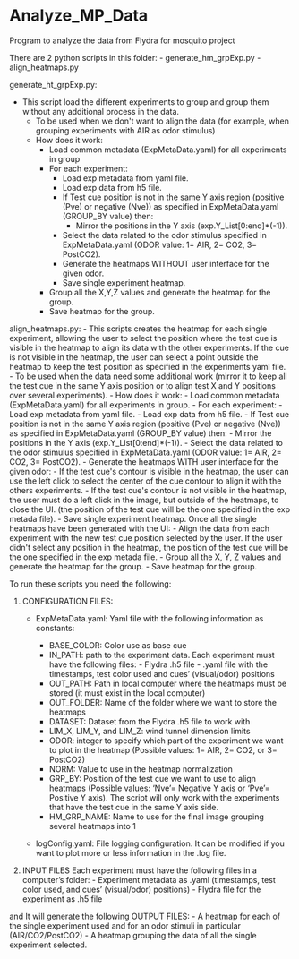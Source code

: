 # Analyze_MP_Data
Program to analyze the data from Flydra for mosquito project
 
There are 2 python scripts in this folder:
	 - generate_hm_grpExp.py
	 - align_heatmaps.py

generate_ht_grpExp.py: 
  - This script load the different experiments to group and group them without any additional process in the data. 
	 - To be used when we don't want to align the data (for example, when grouping experiments with AIR as odor stimulus)
	 - How does it work:
		  - Load common metadata (ExpMetaData.yaml) for all experiments in group
		  - For each experiment:
			   - Load exp metadata from yaml file.
			   - Load exp data from h5 file.
			   - If Test cue position is not in the same Y axis region (positive (Pve) or negative (Nve)) as specified in ExpMetaData.yaml (GROUP_BY value) then:
				    - Mirror the positions in the Y axis (exp.Y_List[0:end]*(-1)).
			   - Select the data related to the odor stimulus specified in ExpMetaData.yaml (ODOR value: 1= AIR, 2= CO2, 3= PostCO2).
			   - Generate the heatmaps WITHOUT user interface for the given odor.
			   - Save single experiment heatmap.
		  - Group all the X,Y,Z values and generate the heatmap for the group.
		  - Save heatmap for the group.


align_heatmaps.py:
	 - This scripts creates the heatmap for each single experiment, allowing the user to select the position where the test cue is visible in the heatmap to align its data with the other experiments.
    If the cue is not visible in the heatmap, the user can select a point outside the heatmap to keep the test position as specified in the experiments yaml file.
	 - To be used when the data need some additional work (mirror it to keep all the test cue in the same Y axis position or to align test X and Y positions over several experiments).
	 - How does it work:
		  - Load common metadata (ExpMetaData.yaml) for all experiments in group.
		  - For each experiment:
			   - Load exp metadata from yaml file.
			   - Load exp data from h5 file.
			   - If Test cue position is not in the same Y axis region (positive (Pve) or negative (Nve)) as specified in ExpMetaData.yaml (GROUP_BY value) then:
				    - Mirror the positions in the Y axis (exp.Y_List[0:end]*(-1)).
			   - Select the data related to the odor stimulus specified in ExpMetaData.yaml (ODOR value: 1= AIR, 2= CO2, 3= PostCO2).
			   - Generate the heatmaps WITH user interface for the given odor:
				    - If the test cue's contour is visible in the heatmap, the user can use the left click to select the center of the cue contour to align it with the others experiments.
				    - If the test cue's contour is not visible in the heatmap, the user must do a left click in the image, but outside of the heatmaps, to close the UI.
					     (the position of the test cue will be the one specified in the exp metada file).
				    - Save single experiment heatmap.
		  Once all the single heatmaps have been generated with the UI:
		  - Align the data from each experiment with the new test cue position selected by the user. 
		    If the user didn't select any position in the heatmap, the position of the test cue will be the one specified in the exp metada file. 
		  - Group all the X, Y, Z values and generate the heatmap for the group.
		  - Save heatmap for the group.


To run these scripts you need the following:

1. CONFIGURATION FILES:
	 - ExpMetaData.yaml: Yaml file with the following information as constants:
		  - BASE_COLOR: Color use as base cue
		  - IN_PATH: path to the experiment data. Each experiment must have the following files:
			    - Flydra .h5 file
			    - .yaml file with the timestamps, test color used and cues’ (visual/odor) positions
		  - OUT_PATH: Path in local computer where the heatmaps must be stored (it must exist in the local computer)
		  - OUT_FOLDER: Name of the folder where we want to store the heatmaps
		  - DATASET: Dataset from the Flydra .h5 file to work with
		  - LIM_X, LIM_Y, and LIM_Z: wind tunnel dimension limits
		  - ODOR: integer to specify which part of the experiment we want to plot in the heatmap (Possible values: 1= AIR, 2= CO2, or 3= PostCO2)
		  - NORM: Value to use in the heatmap normalization
		  - GRP_BY: Position of the test cue we want to use to align heatmaps (Possible values: ‘Nve’= Negative Y axis or ‘Pve’= Positive Y axis). 
		            The script will only work with the experiments that have the test cue in the same Y axis side.
		  - HM_GRP_NAME: Name to use for the final image grouping several heatmaps into 1

	- logConfig.yaml: File logging configuration. It can be modified if you want to plot more or less information in the .log file.

2. INPUT FILES
  Each experiment must have the following files in a computer’s folder: 
		  - Experiment metadata as .yaml (timestamps, test color used, and cues’ (visual/odor) positions) 
		  - Flydra file for the experiment as .h5 file

and It will generate the following OUTPUT FILES:
	 - A heatmap for each of the single experiment used and for an odor stimuli in particular (AIR/CO2/PostCO2)
	 - A heatmap grouping the data of all the single experiment selected.
